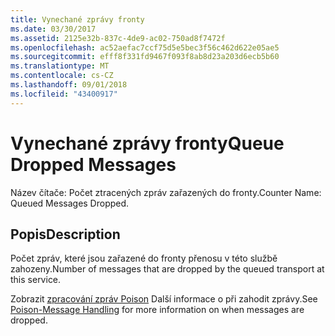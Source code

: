```yaml
---
title: Vynechané zprávy fronty
ms.date: 03/30/2017
ms.assetid: 2125e32b-837c-4de9-ac02-750ad8f7472f
ms.openlocfilehash: ac52aefac7ccf75d5e5bec3f56c462d622e05ae5
ms.sourcegitcommit: efff8f331fd9467f093f8ab8d23a203d6ecb5b60
ms.translationtype: MT
ms.contentlocale: cs-CZ
ms.lasthandoff: 09/01/2018
ms.locfileid: "43400917"
---
```

# <a name="queue-dropped-messages"></a><span data-ttu-id="9450d-102">Vynechané zprávy fronty</span><span class="sxs-lookup"><span data-stu-id="9450d-102">Queue Dropped Messages</span></span>
<span data-ttu-id="9450d-103">Název čítače: Počet ztracených zpráv zařazených do fronty.</span><span class="sxs-lookup"><span data-stu-id="9450d-103">Counter Name: Queued Messages Dropped.</span></span>  
  
## <a name="description"></a><span data-ttu-id="9450d-104">Popis</span><span class="sxs-lookup"><span data-stu-id="9450d-104">Description</span></span>  
 <span data-ttu-id="9450d-105">Počet zpráv, které jsou zařazené do fronty přenosu v této službě zahozeny.</span><span class="sxs-lookup"><span data-stu-id="9450d-105">Number of messages that are dropped by the queued transport at this service.</span></span>  
  
 <span data-ttu-id="9450d-106">Zobrazit [zpracování zpráv Poison](https://go.microsoft.com/fwlink/?LinkId=96233) Další informace o při zahodit zprávy.</span><span class="sxs-lookup"><span data-stu-id="9450d-106">See [Poison-Message Handling](https://go.microsoft.com/fwlink/?LinkId=96233) for more information on when messages are dropped.</span></span>
